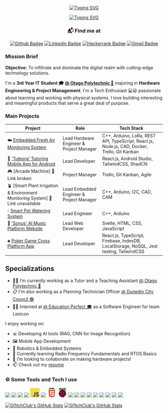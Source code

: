 <div align="center">
  
[![Typing SVG](https://readme-typing-svg.herokuapp.com?font=Black+Ops+One&size=40&duration=3000&pause=1000&color=E10000D7&center=true&multiline=true&repeat=false&width=435&height=75&lines=Liz+Minty)](https://git.io/typing-svg)

[![Typing SVG](https://readme-typing-svg.herokuapp.com?font=Black+Ops+One&size=30&duration=3500&pause=1000&color=766B6DD7&center=true&vCenter=true&multiline=true&repeat=false&width=435&height=100&lines=Hardware+Developer)](https://git.io/typing-svg)

### 📬 Find me at
[![Github Badge](http://img.shields.io/badge/-Github-black?style=flat-square&logo=github&link=https://github.com/gl1tchclub/)](https://github.com/LizMintOS/) 
[![Linkedin Badge](https://img.shields.io/badge/-LinkedIn-blue?style=flat-square&logo=Linkedin&logoColor=white&link=https://www.linkedin.com/in/eminty)](https://www.linkedin.com/in/eminty)
[![Hackerrank Badge](https://img.shields.io/badge/-Hackerrank-2EC866?style=flat-square&logo=HackerRank&logoColor=white&link=https://www.hackerrank.com/eminty_me)](https://www.hackerrank.com/eminty_me)
[![Gmail Badge](https://img.shields.io/badge/-Gmail-d14836?style=flat-square&logo=Gmail&logoColor=white&link=mailto:eminty.me@gmail.com)](mailto:eminty.me@gmail.com)
</div>

### Mission Brief  
**Objective:** To infiltrate and dominate the digital realm with cutting-edge technology solutions. 

I'm a **3rd Year IT Student 🎓 [@ Otago Polytechnic 🔵](www.op.ac.nz)** majoring in **Hardware Engineering & Project Management**. I'm a Tech Enthusiast 💻😃 passionate about learning and working with physical systems. I love building interesting and meaningful products that serve a great deal of purpose.

### Main Projects
|Project|Role|Tech Stack|
|---|---|---|
|☁️ [Embedded Fresh Air Monitoring System](https://github.com/OtagoPolytechnic/Air-Quality-Monitoring-System/tree/liz-lilygo-work/hardware)| Lead Hardware Engineer & Project Manager |C++, Arduino, LoRa, REST API, TypeScript, React.js, Node.js, CAD, Docker, Trello, Git Kanban
|📱 ['Tuteora' Tutoring Mobile App for Android ](https://github.com/LizMintOS/tuteora) | Lead Developer | React.js, Android Studio, TailwindCSS, ShadCN
|🎮 [Arcade Machine] 🚧 Link broken | Project Manager | Trello, Git Kanban, Agile 
|🪴 [Smart Plant Irrigation & Environment Monitoring System] 🚧 Link unavailable | Lead Embedded Engineer & Project Manager |  C++, Arduino, I2C, CAD, CAM
|💧 [Smart Pot Watering System](https://github.com/LizMintOS/smart-pot) | Lead Engineer | C++, Arduino
|🎵 ['Sonus' AI Music Platform Website](https://github.com/LizMintOS/Sonus-Website) | Lead Web Developer | Svelte, HTML, CSS, JavaScript
|♣️ [Poker Game Cross Platform App](https://github.com/LizMintOS/Mobile-Poker-Game) | Lead Developer | React.js, TypeScript, Firebase, IndexDB, LocalStorage, NoSQL, Jest testing, TailwindCSS

## Specializations
- 🧑‍🏫 I’m currently working as a Tutor and a Teaching Assistant [@ Otago Polytechnic 🔵](https://www.op.ac.nz/)
- 📋 I'm also working as a Planning Technician Officer [@ Dunedin City Council 🟢](https://www.dunedin.govt.nz/home)
- 👩‍💻 Interned at [@ Education Perfect 🎓](https://www.educationperfect.com/) as a Software Engineer for team Lexicon

I enjoy working on:
  - 📊 Developing AI tools (RAG, CNN for Image Recognition)
  - 🖼  Mobile App Development
  - 🤖 Robotics & Embedded Systems
- 📝 Currently learning Radio Frequency Fundamentals and RTOS Basics
- 👯 I’m looking to collaborate on making hardware projects!
- 📫 Check out my [resume](https://github.com/user-attachments/files/19241049/Elizabeth.CV.pdf)


### ⚙️ Some Tools and Tech I use
<code><img height="30" src="https://avatars0.githubusercontent.com/u/1525981?s=200&v=4"></code>
<code><img height="30" src="https://upload.wikimedia.org/wikipedia/commons/thumb/1/18/ISO_C%2B%2B_Logo.svg/1822px-ISO_C%2B%2B_Logo.svg.png"></code>
<code><img height="30" src="https://symbols.getvecta.com/stencil_27/79_sql-database-generic.494ff6320e.png"></code>
<code><img height="30" src="https://img.favpng.com/8/25/13/bash-scalable-vector-graphics-logo-printf-format-string-bourne-shell-png-favpng-JsQTcBsn2AH61CTpm6gZShPJk.jpg"></code>
<code><img height="30" src="https://raw.githubusercontent.com/github/explore/80688e429a7d4ef2fca1e82350fe8e3517d3494d/topics/javascript/javascript.png"></code>
<code><img height="30" src="https://avatars3.githubusercontent.com/u/9950313?s=200&v=4"></code>
<code><img height="30" src="https://raw.githubusercontent.com/github/explore/80688e429a7d4ef2fca1e82350fe8e3517d3494d/topics/html/html.png"></code>
<code><img height="30" src="https://raw.githubusercontent.com/github/explore/80688e429a7d4ef2fca1e82350fe8e3517d3494d/topics/raspberry-pi/raspberry-pi.png"></code>
<code><img height="30" src="https://www.clipartmax.com/png/middle/2-25082_clipartist-open-clipart-library-linux-linux-logo.png"></code>
<code><img height="30" src="https://github.com/user-attachments/assets/93e30ffb-bcdb-45ca-b45c-42eae0280b0d"></code>
<code><img height="30" src="https://github.com/user-attachments/assets/14acdd83-faa3-4aed-8f18-721394bba44d"></code>
<code><img height="30" src="https://github.com/user-attachments/assets/e177808a-c881-4a62-9d60-1065ae62de3d"></code>
<code><img height="30" src="https://github.com/user-attachments/assets/647cda45-b1f1-4f4e-9d55-6ac4a7875fc5"></code>
<code><img height="30" src="https://github.com/user-attachments/assets/995ce8cd-4668-47df-a83e-ce831e05b076"></code>
<code><img height="30" src="https://github.com/user-attachments/assets/db17b2be-4489-407c-b82c-f0202c2f83da"></code>
<code><img height="30" src="https://github.com/user-attachments/assets/eb2b712a-89c1-4b59-8a1f-e3784c3e66dd"></code>
<code><img height="30" src="https://github.com/user-attachments/assets/64ebdf23-af5d-4c33-a712-e0e8a709ef4f"></code>


[![Gl1tchClub's GitHub Stats](https://github-readme-stats-bay-omega-22.vercel.app/api?username=LizMintOS&show=reviews,prs_merged,prs_merged_percentage&show_icons=true&theme=dracula&bg_color=00000000)](https://github.com/gl1tchclub/github-readme-stats#gh-dark-mode-only)
[![Gl1tchClub's GitHub Stats](https://github-readme-stats-bay-omega-22.vercel.app/api?username=LizMintOS&show=reviews,prs_merged,prs_merged_percentage&show_icons=true&theme=shadow_red&bg_color=00000000)](https://github.com/gl1tchclub/github-readme-stats#gh-light-mode-only)
